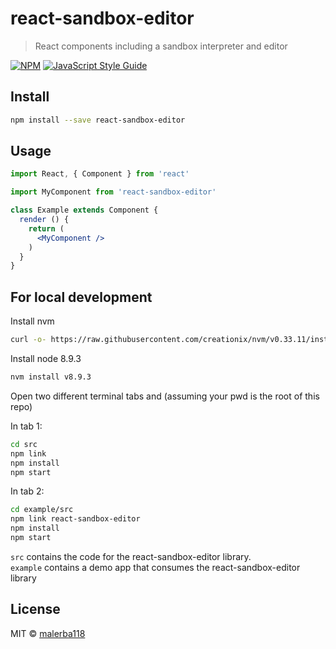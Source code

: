 # react-sandbox-editor

> React components including a sandbox interpreter and editor

[![NPM](https://img.shields.io/npm/v/react-sandbox-editor.svg)](https://www.npmjs.com/package/react-sandbox-editor) [![JavaScript Style Guide](https://img.shields.io/badge/code_style-standard-brightgreen.svg)](https://standardjs.com)


## Install

```bash
npm install --save react-sandbox-editor
```

## Usage

```jsx
import React, { Component } from 'react'

import MyComponent from 'react-sandbox-editor'

class Example extends Component {
  render () {
    return (
      <MyComponent />
    )
  }
}
```

## For local development
Install nvm <br>
```bash
curl -o- https://raw.githubusercontent.com/creationix/nvm/v0.33.11/install.sh | bash
```

Install node 8.9.3 <br>
```bash
nvm install v8.9.3
```

Open two different terminal tabs and (assuming your pwd is the root of this repo)

In tab 1: <br>
```bash
cd src
npm link
npm install
npm start
```

In tab 2: <br>
```bash
cd example/src
npm link react-sandbox-editor
npm install
npm start
```

`src` contains the code for the react-sandbox-editor library.<br>
`example` contains a demo app that consumes the react-sandbox-editor library

## License

MIT © [malerba118](https://github.com/malerba118)
